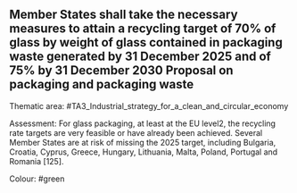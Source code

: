 ## Member States shall take the necessary measures to attain a recycling target of 70% of glass by weight of glass contained in packaging waste generated by 31 December 2025 and of 75% by 31 December 2030 Proposal on packaging and packaging waste

Thematic area: #TA3_Industrial_strategy_for_a_clean_and_circular_economy

Assessment: For glass packaging, at least at the EU level2, the recycling rate targets are very feasible or have already been achieved. Several Member States are at risk of missing the 2025 target, including Bulgaria, Croatia, Cyprus, Greece, Hungary, Lithuania, Malta, Poland, Portugal and Romania [125].

Colour: #green